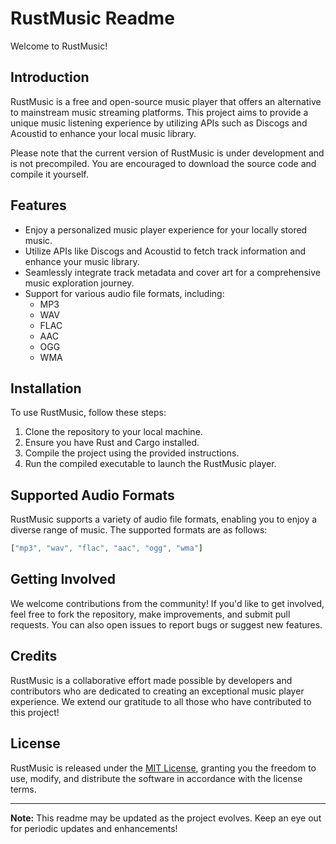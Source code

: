 # RustMusic Readme

Welcome to RustMusic!

## Introduction

RustMusic is a free and open-source music player that offers an alternative to mainstream music streaming platforms. This project aims to provide a unique music listening experience by utilizing APIs such as Discogs and Acoustid to enhance your local music library.

Please note that the current version of RustMusic is under development and is not precompiled. You are encouraged to download the source code and compile it yourself.

## Features

- Enjoy a personalized music player experience for your locally stored music.
- Utilize APIs like Discogs and Acoustid to fetch track information and enhance your music library.
- Seamlessly integrate track metadata and cover art for a comprehensive music exploration journey.
- Support for various audio file formats, including:
  - MP3
  - WAV
  - FLAC
  - AAC
  - OGG
  - WMA

## Installation

To use RustMusic, follow these steps:

1. Clone the repository to your local machine.
2. Ensure you have Rust and Cargo installed.
3. Compile the project using the provided instructions.
4. Run the compiled executable to launch the RustMusic player.

## Supported Audio Formats

RustMusic supports a variety of audio file formats, enabling you to enjoy a diverse range of music. The supported formats are as follows:

```rs
["mp3", "wav", "flac", "aac", "ogg", "wma"]
```

## Getting Involved

We welcome contributions from the community! If you'd like to get involved, feel free to fork the repository, make improvements, and submit pull requests. You can also open issues to report bugs or suggest new features.

## Credits

RustMusic is a collaborative effort made possible by developers and contributors who are dedicated to creating an exceptional music player experience. We extend our gratitude to all those who have contributed to this project!

## License

RustMusic is released under the [MIT License](LICENSE), granting you the freedom to use, modify, and distribute the software in accordance with the license terms.

---

**Note:** This readme may be updated as the project evolves. Keep an eye out for periodic updates and enhancements!
